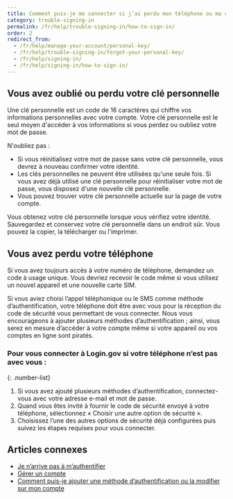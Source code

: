 ```yaml
---
title: Comment puis-je me connecter si j’ai perdu mon téléphone ou ma clé personnelle ?
category: trouble-signing-in
permalink: /fr/help/trouble-signing-in/how-to-sign-in/
order: 2
redirect_from:
  - /fr/help/manage-your-account/personal-key/
  - /fr/help/trouble-signing-in/forgot-your-personal-key/
  - /fr/help/signing-in/
  - /fr/help/signing-in/how-to-sign-in/
---
```


## Vous avez oublié ou perdu votre clé personnelle

Une clé personnelle est un code de 16 caractères qui chiffre vos informations personnelles avec votre compte. Votre clé personnelle est le seul moyen d'accéder à vos informations si vous perdez ou oubliez votre mot de passe.

N'oubliez pas :

- Si vous réinitialisez votre mot de passe sans votre clé personnelle, vous devrez à nouveau confirmer votre identité.
- Les clés personnelles ne peuvent être utilisées qu'une seule fois. Si vous avez déjà utilisé une clé personnelle pour réinitialiser votre mot de passe, vous disposez d'une nouvelle clé personnelle.
- Vous pouvez trouver votre clé personnelle actuelle sur la page de votre compte.

Vous obtenez votre clé personnelle lorsque vous vérifiez votre identité. Sauvegardez et conservez votre clé personnelle dans un endroit sûr. Vous pouvez la copier, la télécharger ou l'imprimer.

## Vous avez perdu votre téléphone

Si vous avez toujours accès à votre numéro de téléphone, demandez un code à usage unique. Vous devriez recevoir le code même si vous utilisez un nouvel appareil et une nouvelle carte SIM.

Si vous aviez choisi l’appel téléphonique ou le SMS comme méthode d’authentification, votre téléphone doit être avec vous pour la réception du code de sécurité vous permettant de vous connecter. Nous vous encourageons à ajouter plusieurs méthodes d’authentification ; ainsi, vous serez en mesure d’accéder à votre compte même si votre appareil ou vos comptes en ligne sont piratés.

### Pour vous connecter à Login.gov si votre téléphone n’est pas avec vous :

{: .number-list}

1. Si vous avez ajouté plusieurs méthodes d’authentification, connectez-vous avec votre adresse e-mail et mot de passe.
1. Quand vous êtes invité à fournir le code de sécurité envoyé à votre téléphone, sélectionnez « Choisir une autre option de sécurité ».
1. Choisissez l’une des autres options de sécurité déjà configurées puis suivez les étapes requises pour vous connecter.

## Articles connexes

* [Je n’arrive pas à m’authentifier](/fr/help/trouble-signing-in/issues-with-authentication-methods/)
* [Gérer un compte](/fr/help/manage-your-account/overview/)
* [Comment puis-je ajouter une méthode d’authentification ou la modifier sur mon compte](/fr/help/manage-your-account/add-or-change-your-authentication-method/)

